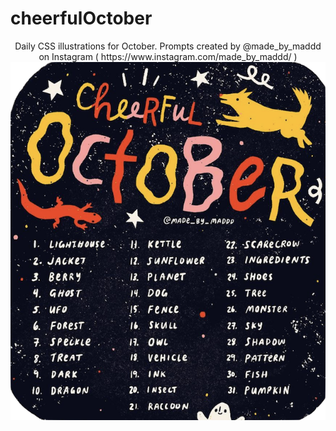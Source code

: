 # cheerfulOctober
<center>Daily CSS illustrations for October. Prompts created by @made_by_maddd on Instagram ( https://www.instagram.com/made_by_maddd/ )
<img src="/assets/prompt.png"></center>